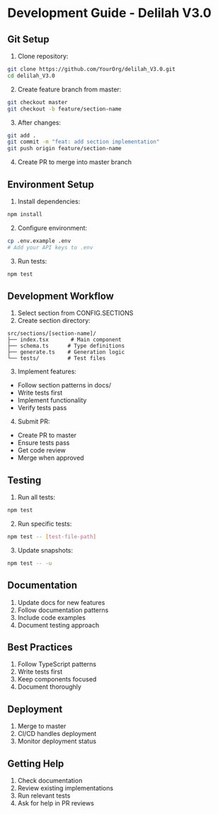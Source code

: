 # Development Guide - Delilah V3.0

## Git Setup

1. Clone repository:
```bash
git clone https://github.com/YourOrg/delilah_V3.0.git
cd delilah_V3.0
```

2. Create feature branch from master:
```bash 
git checkout master
git checkout -b feature/section-name
```

3. After changes:
```bash
git add .
git commit -m "feat: add section implementation"
git push origin feature/section-name
```

4. Create PR to merge into master branch

## Environment Setup

1. Install dependencies:
```bash
npm install
```

2. Configure environment:
```bash
cp .env.example .env
# Add your API keys to .env
```

3. Run tests:
```bash
npm test
```

## Development Workflow

1. Select section from CONFIG.SECTIONS
2. Create section directory:
```
src/sections/[section-name]/
├── index.tsx       # Main component
├── schema.ts      # Type definitions
├── generate.ts    # Generation logic
└── tests/         # Test files
```

3. Implement features:
- Follow section patterns in docs/
- Write tests first
- Implement functionality
- Verify tests pass

4. Submit PR:
- Create PR to master
- Ensure tests pass
- Get code review
- Merge when approved

## Testing

1. Run all tests:
```bash
npm test
```

2. Run specific tests:
```bash
npm test -- [test-file-path]
```

3. Update snapshots:
```bash
npm test -- -u
```

## Documentation

1. Update docs for new features
2. Follow documentation patterns
3. Include code examples
4. Document testing approach

## Best Practices

1. Follow TypeScript patterns
2. Write tests first
3. Keep components focused
4. Document thoroughly

## Deployment

1. Merge to master
2. CI/CD handles deployment
3. Monitor deployment status

## Getting Help

1. Check documentation
2. Review existing implementations
3. Run relevant tests
4. Ask for help in PR reviews